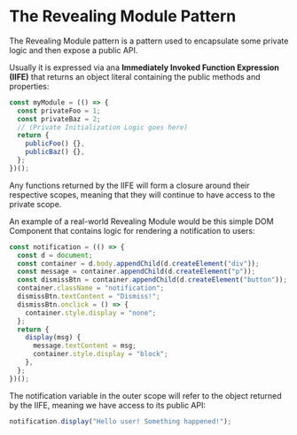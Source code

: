 # The Revealing Module Pattern

The Revealing Module pattern is a pattern used to encapsulate some private logic and then expose a public API.

Usually it is expressed via ana **Immediately Invoked Function Expression (IIFE)** that returns an object literal containing the public methods and properties:

```javascript
const myModule = (() => {
  const privateFoo = 1;
  const privateBaz = 2;
  // (Private Initialization Logic goes here)
  return {
    publicFoo() {},
    publicBaz() {},
  };
})();
```

Any functions returned by the IIFE will form a closure around their respective scopes,
meaning that they will continue to have access to the private scope.

An example of a real-world Revealing Module would be this simple DOM Component that
contains logic for rendering a notification to users:

```javascript
const notification = (() => {
  const d = document;
  const container = d.body.appendChild(d.createElement("div"));
  const message = container.appendChild(d.createElement("p"));
  const dismissBtn = container.appendChild(d.createElement("button"));
  container.className = "notification";
  dismissBtn.textContent = "Dismiss!";
  dismissBtn.onclick = () => {
    container.style.display = "none";
  };
  return {
    display(msg) {
      message.textContent = msg;
      container.style.display = "block";
    },
  };
})();
```

The notification variable in the outer scope will refer to the object returned by the IIFE,
meaning we have access to its public API:

```javascript
notification.display("Hello user! Something happened!");
```
